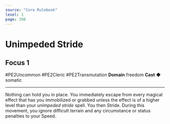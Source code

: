 ```yaml
---
source: "Core Rulebook"
level: 1
page: 398
---
```


# Unimpeded Stride
## Focus 1
#PE2Uncommon #PE2Cleric #PE2Transmutation 
**Domain** freedom
**Cast** ◆ somatic

-----
Nothing can hold you in place. You immediately escape from every magical effect that has you immobilized or grabbed unless the effect is of a higher level than your *unimpeded stride* spell. You then Stride. During this movement, you ignore difficult terrain and any circumstance or status penalties to your Speed.